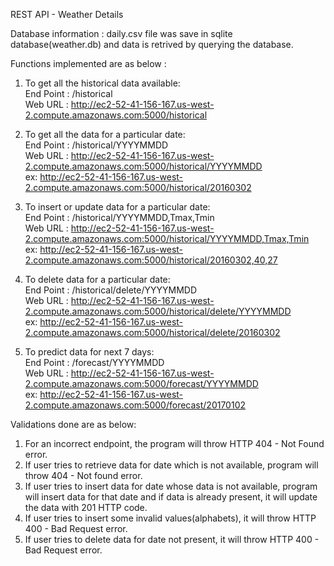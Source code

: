 REST API - Weather Details

Database information : daily.csv file was save in sqlite database(weather.db) and data is retrived by querying the database.

Functions implemented are as below :

1. To get all the historical data available:   
End Point : /historical   
Web URL : http://ec2-52-41-156-167.us-west-2.compute.amazonaws.com:5000/historical   

2. To get all the data for a particular date:   
End Point : /historical/YYYYMMDD   
Web URL : http://ec2-52-41-156-167.us-west-2.compute.amazonaws.com:5000/historical/YYYYMMDD   
ex: http://ec2-52-41-156-167.us-west-2.compute.amazonaws.com:5000/historical/20160302   

3. To insert or update data for a particular date:   
End Point : /historical/YYYYMMDD,Tmax,Tmin   
Web URL : http://ec2-52-41-156-167.us-west-2.compute.amazonaws.com:5000/historical/YYYYMMDD,Tmax,Tmin   
ex: http://ec2-52-41-156-167.us-west-2.compute.amazonaws.com:5000/historical/20160302,40,27   

4. To delete data for a particular date:   
End Point : /historical/delete/YYYYMMDD   
Web URL : http://ec2-52-41-156-167.us-west-2.compute.amazonaws.com:5000/historical/delete/YYYYMMDD   
ex: http://ec2-52-41-156-167.us-west-2.compute.amazonaws.com:5000/historical/delete/20160302    

5. To predict data for next 7 days:   
End Point : /forecast/YYYYMMDD    
Web URL : http://ec2-52-41-156-167.us-west-2.compute.amazonaws.com:5000/forecast/YYYYMMDD   
ex: http://ec2-52-41-156-167.us-west-2.compute.amazonaws.com:5000/forecast/20170102   

Validations done are as below:   
1. For an incorrect endpoint, the program will throw HTTP 404 - Not Found error.   
2. If user tries to retrieve data for date which is not available, program will throw 404 - Not found error.   
3. If user tries to insert data for date whose data is not available, program will insert data for that date and if data is already present, it will update the data with 201 HTTP code.   
4. If user tries to insert some invalid values(alphabets), it will throw HTTP 400 - Bad Request error.   
5. If user tries to delete data for date not present, it will throw HTTP 400 - Bad Request error.   
